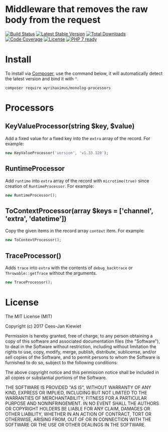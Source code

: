 # Middleware that removes the raw body from the request

[![Build Status](https://travis-ci.org/WyriHaximus/php-monolog-processors.svg?branch=master)](https://travis-ci.org/WyriHaximus/php-monolog-processors)
[![Latest Stable Version](https://poser.pugx.org/WyriHaximus/monolog-processors/v/stable.png)](https://packagist.org/packages/WyriHaximus/monolog-processors)
[![Total Downloads](https://poser.pugx.org/WyriHaximus/monolog-processors/downloads.png)](https://packagist.org/packages/WyriHaximus/monolog-processors)
[![Code Coverage](https://scrutinizer-ci.com/g/WyriHaximus/php-monolog-processors/badges/coverage.png?b=master)](https://scrutinizer-ci.com/g/WyriHaximus/php-monolog-processors/?branch=master)
[![License](https://poser.pugx.org/WyriHaximus/monolog-processors/license.png)](https://packagist.org/packages/WyriHaximus/monolog-processors)
[![PHP 7 ready](http://php7ready.timesplinter.ch/WyriHaximus/php-monolog-processors/badge.svg)](https://travis-ci.org/WyriHaximus/php-monolog-processors)

# Install

To install via [Composer](http://getcomposer.org/), use the command below, it will automatically detect the latest version and bind it with `^`.

```
composer require wyrihaximus/monolog-processors
```

# Processors

## KeyValueProcessor(string $key, $value)

Add a fixed value for a fixed key into the `extra` array of the record. For example:

```php
new KeyValueProcessor('version', 'v1.33.128');
```

## RuntimeProcessor

Add `runtime` into `extra` array of the record with `microtime(true)` since creation of `RuntimeProcessor`. For example:

```php
new RuntimeProcessor();
```

## ToContextProcessor(array $keys = ['channel', 'extra', 'datetime'])

Copy the given items in the record array `context` item. For example:

```php
new ToContextProcessor();
```

## TraceProcessor()

Adds `trace` into `extra` with the contents of `debug_backtrace` or `Throwable::getTrace` without the arguments.

```php
new TraceProcessor();
```

# License

The MIT License (MIT)

Copyright (c) 2017 Cees-Jan Kiewiet

Permission is hereby granted, free of charge, to any person obtaining a copy
of this software and associated documentation files (the "Software"), to deal
in the Software without restriction, including without limitation the rights
to use, copy, modify, merge, publish, distribute, sublicense, and/or sell
copies of the Software, and to permit persons to whom the Software is
furnished to do so, subject to the following conditions:

The above copyright notice and this permission notice shall be included in all
copies or substantial portions of the Software.

THE SOFTWARE IS PROVIDED "AS IS", WITHOUT WARRANTY OF ANY KIND, EXPRESS OR
IMPLIED, INCLUDING BUT NOT LIMITED TO THE WARRANTIES OF MERCHANTABILITY,
FITNESS FOR A PARTICULAR PURPOSE AND NONINFRINGEMENT. IN NO EVENT SHALL THE
AUTHORS OR COPYRIGHT HOLDERS BE LIABLE FOR ANY CLAIM, DAMAGES OR OTHER
LIABILITY, WHETHER IN AN ACTION OF CONTRACT, TORT OR OTHERWISE, ARISING FROM,
OUT OF OR IN CONNECTION WITH THE SOFTWARE OR THE USE OR OTHER DEALINGS IN THE
SOFTWARE.
